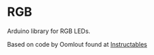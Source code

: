 RGB
===

Arduino library for RGB LEDs.

Based on code by Oomlout found at [Instructables](http://www.instructables.com/id/RGB-LED-Tutorial-using-an-Arduino-RGBL/)
